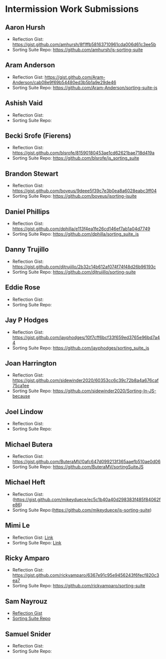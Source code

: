 # Intermission Work Submissions

## Aaron Hursh

* Reflection Gist: https://gist.github.com/amhursh/8f1ffb58163710961cda006d61c3ee5b
* Sorting Suite Repo: https://github.com/amhursh/js-sorting-suite

## Aram Anderson

* Reflection Gist: https://gist.github.com/Aram-Anderson/cab08e9f69b54480ed3b5b1a9e29de46
* Sorting Suite Repo: https://github.com/Aram-Anderson/sorting-suite-js

## Ashish Vaid

* Reflection Gist:
* Sorting Suite Repo:

## Becki Srofe (Fierens)

* Reflection Gist:  https://gist.github.com/blsrofe/81590180453ae1cd62621bae718d419a
* Sorting Suite Repo: https://github.com/blsrofe/js_sorting_suite

## Brandon Stewart

* Reflection Gist: https://gist.github.com/boveus/9deee5f39c7e3b0ea8a6028eabc3ff04
* Sorting Suite Repo: https://github.com/boveus/jsorting-jsuite

## Daniel Phillips

* Reflection Gist: https://gist.github.com/dphilla/e113f4ea1fe26cd146ef7ab1a04d7749
* Sorting Suite Repo: https://github.com/dphilla/sorting_suite_js

## Danny Trujillo

* Reflection Gist: https://gist.github.com/djtrujillo/2b32c14b612af074f74f48d26b96193c
* Sorting Suite Repo: https://github.com/djtrujillo/sorting-suite

## Eddie Rose

* Reflection Gist:
* Sorting Suite Repo:

## Jay P Hodges

* Reflection Gist: https://gist.github.com/jayphodges/10f7cff6bcf33f659ed3765e96bd7a44
* Sorting Suite Repo: https://github.com/jayphodges/sorting_suite_js

## Joan Harrington

* Reflection Gist: https://gist.github.com/sidewinder2020/60353cc6c39c72b8a4a676caf75ca1ee
* Sorting Suite Repo: https://github.com/sidewinder2020/Sorting-In-JS-because

## Joel Lindow

* Reflection Gist:
* Sorting Suite Repo:

## Michael Butera

* Reflection Gist: https://gist.github.com/ButeraMV/0afc647d099213f365aaefb510ae0d06
* Sorting Suite Repo: https://github.com/ButeraMV/sortingSuiteJS

## Michael Heft

* Reflection Gist:(https://gist.github.com/mikeyduece/ec5c1b40a40d298383f485f84062fe86)
* Sorting Suite Repo:(https://github.com/mikeyduece/js-sorting-suite)

## Mimi Le

* Reflection Gist: <a href="https://gist.github.com/mimilettd/6e56f1f38a58eb6b6b458d5d4fefd1b8">Link</a>
* Sorting Suite Repo: <a href="https://github.com/mimilettd/sorting-suite">Link</a>

## Ricky Amparo

* Reflection Gist: https://gist.github.com/rickyamparo/6367e91c95e9456243f6fecf820c3ea7
* Sorting Suite Repo: https://github.com/rickyamparo/sorting-suite

## Sam Nayrouz

* [Reflection Gist](https://gist.github.com/snayrouz/3b4b6dbb5bc5ab03f14182f1ef35b60c)
* [Sorting Suite Repo](https://github.com/snayrouz/sorting-suite)

## Samuel Snider

* Reflection Gist:
* Sorting Suite Repo:
